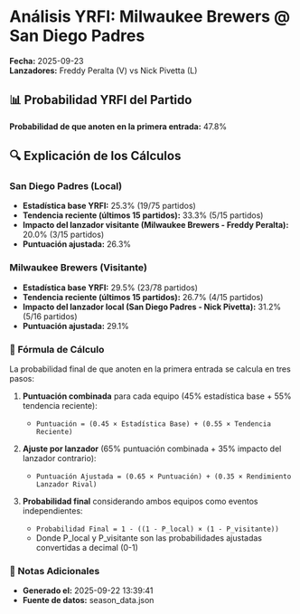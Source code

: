 # Análisis YRFI: Milwaukee Brewers @ San Diego Padres

**Fecha:** 2025-09-23  
**Lanzadores:** Freddy Peralta (V) vs Nick Pivetta (L)

## 📊 Probabilidad YRFI del Partido

**Probabilidad de que anoten en la primera entrada:** 47.8%

## 🔍 Explicación de los Cálculos

### San Diego Padres (Local)
- **Estadística base YRFI:** 25.3% (19/75 partidos)
- **Tendencia reciente (últimos 15 partidos):** 33.3% (5/15 partidos)
- **Impacto del lanzador visitante (Milwaukee Brewers - Freddy Peralta):** 20.0% (3/15 partidos)
- **Puntuación ajustada:** 26.3%

### Milwaukee Brewers (Visitante)
- **Estadística base YRFI:** 29.5% (23/78 partidos)
- **Tendencia reciente (últimos 15 partidos):** 26.7% (4/15 partidos)
- **Impacto del lanzador local (San Diego Padres - Nick Pivetta):** 31.2% (5/16 partidos)
- **Puntuación ajustada:** 29.1%

### 📝 Fórmula de Cálculo

La probabilidad final de que anoten en la primera entrada se calcula en tres pasos:

1. **Puntuación combinada** para cada equipo (45% estadística base + 55% tendencia reciente):
   - `Puntuación = (0.45 × Estadística Base) + (0.55 × Tendencia Reciente)`

2. **Ajuste por lanzador** (65% puntuación combinada + 35% impacto del lanzador contrario):
   - `Puntuación Ajustada = (0.65 × Puntuación) + (0.35 × Rendimiento Lanzador Rival)`

3. **Probabilidad final** considerando ambos equipos como eventos independientes:
   - `Probabilidad Final = 1 - ((1 - P_local) × (1 - P_visitante))`
   - Donde P_local y P_visitante son las probabilidades ajustadas convertidas a decimal (0-1)

### 📌 Notas Adicionales

- **Generado el:** 2025-09-22 13:39:41
- **Fuente de datos:** season_data.json
